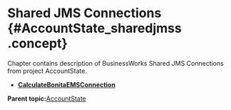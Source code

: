 # Shared JMS Connections {#AccountState_sharedjmss .concept}

Chapter contains description of BusinessWorks Shared JMS Connections from project AccountState.

-   **[CalculateBonitaEMSConnection](../../../../../../modules/demo_Enterprise/dita/projects/AccountState/SharedConnections/CalculateBonitaEMSConnection.sharedjmscon.md)**  


**Parent topic:**[AccountState](../../../../../../modules/demo_Enterprise/dita/projects/AccountState/AccountState.md)

